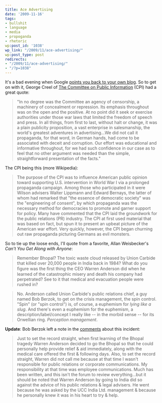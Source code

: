 ```yaml
---
title: Ace Advertising
date: '2009-11-16'
tags:
- bullshit
- language
- media
- propoganda
- rhetoric
wp:post_id: '1038'
wp_link: "/2009/11/ace-advertising/"
wp:post_type: post
redirects:
- "/2009/11/ace-advertising/"
- "/?p=1038"
---
```


It's a bad evening when Google [points you back to your own blog](http://www.island94.org/2009/08/marketing-in-wealth-bondage/). So to get on with it, George Creel of [The Committee on Public Information](http://en.wikipedia.org/wiki/Committee_on_Public_Information) (CPI) had a great quote:

> "In no degree was the Committee an agency of censorship, a machinery of concealment or repression. Its emphasis throughout was on the open and the positive. At no point did it seek or exercise authorities under those war laws that limited the freedom of speech and press. In all things, from first to last, without halt or change, it was a plain publicity proposition, a vast enterprise in salesmanship, the world's greatest adventures in advertising...We did not call it propaganda, for that word, in German hands, had come to be associated with deceit and corruption. Our effort was educational and informative throughout, for we had such confidence in our case as to feel that no other argument was needed than the simple, straightforward presentation of the facts."

The CPI being this (more Wikipedia):

> The purpose of the CPI was to influence American public opinion toward supporting U.S. intervention in World War I via a prolonged propaganda campaign. Among those who participated in it were Wilson advisers Walter Lippmann and Edward Bernays, the latter of whom had remarked that "the essence of democratic society" was the "engineering of consent", by which propaganda was the necessary method for democracies to promote and garner support for policy. Many have commented that the CPI laid the groundwork for the public relations (PR) industry. The CPI at first used material that was based on fact, but spun it to present an upbeat picture of the American war effort. Very quickly, however, the CPI began churning out raw propaganda picturing Germans as evil monsters.

So to tie up the loose ends, I'll quote from a favorite, Allan Weisbecker's _Can't You Get Along with Anyone_:

> Remember Bhopal? The toxic waste cloud released by Union Carbide that killed over 20,000 people in India back in 1984? What do you ﬁgure was the ﬁrst thing the CEO Warren Anderson did when he learned of the catastrophic misery and death his company had perpetrated? See to it that medical and evacuation people were rushed in?

>

> No. Anderson called Union Carbide's public relations chief, a guy named Bob Berzok, to get on the crisis management, the spin control. "Spin" (or "spin control") is, of course, a euphemism for _lying like a slug_. And there's even a euphemism for the euphemism, a description/label/concept I really like -- in the morbid sense -- for its Orwellian ring. _Perception management_.

**Update**: Bob Berzok left a note in the [comments](http://www.island94.org/2009/11/ace-advertising/#comment-32269) about this incident:

> Just to set the record straight, when first learning of the Bhopal tragedy Warren Anderson decided to go the Bhopal so that he could personally help provide relief & aid immediately, along with the medical care offered the first & following days. Also, to set the record straight, Warren did not call me because at that time I wasn't responsible for public relations or corporate communications. My responsibility at that time was employee communications. Much has been written, and this isn't the forum to review everything...but it should be noted that Warren Anderson by going to India did so against the advice of his public relations & legal advisers. He went because he was asked by the UCC India Ltd. management & because he personally knew it was in his heart to try & help.
